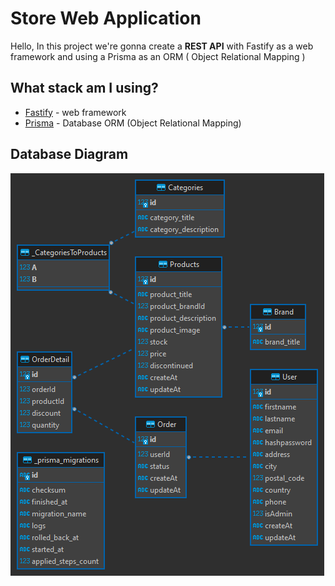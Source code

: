 # Store Web Application 
Hello, In this project we're gonna create a **REST API**  with Fastify as a web framework and using a Prisma as an ORM ( Object Relational Mapping )

## What stack am I using?
- [Fastify](https://www.fastify.io/) - web framework
- [Prisma]() - Database ORM (Object Relational Mapping)

## Database Diagram
![Database diagram](images/database_diagram.png)